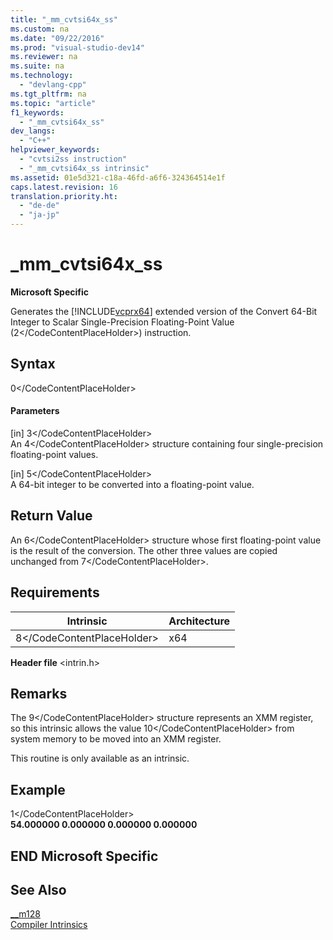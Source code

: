 ```yaml
---
title: "_mm_cvtsi64x_ss"
ms.custom: na
ms.date: "09/22/2016"
ms.prod: "visual-studio-dev14"
ms.reviewer: na
ms.suite: na
ms.technology: 
  - "devlang-cpp"
ms.tgt_pltfrm: na
ms.topic: "article"
f1_keywords: 
  - "_mm_cvtsi64x_ss"
dev_langs: 
  - "C++"
helpviewer_keywords: 
  - "cvtsi2ss instruction"
  - "_mm_cvtsi64x_ss intrinsic"
ms.assetid: 01e5d321-c18a-46fd-a6f6-324364514e1f
caps.latest.revision: 16
translation.priority.ht: 
  - "de-de"
  - "ja-jp"
---
```

# _mm_cvtsi64x_ss
**Microsoft Specific**  
  
 Generates the [!INCLUDE[vcprx64](../vs140/includes/vcprx64_md.md)] extended version of the Convert 64-Bit Integer to Scalar Single-Precision Floating-Point Value (<CodeContentPlaceHolder>2\</CodeContentPlaceHolder>) instruction.  
  
## Syntax  
  
<CodeContentPlaceHolder>0\</CodeContentPlaceHolder>  
#### Parameters  
 [in] <CodeContentPlaceHolder>3\</CodeContentPlaceHolder>  
 An <CodeContentPlaceHolder>4\</CodeContentPlaceHolder> structure containing four single-precision floating-point values.  
  
 [in] <CodeContentPlaceHolder>5\</CodeContentPlaceHolder>  
 A 64-bit integer to be converted into a floating-point value.  
  
## Return Value  
 An <CodeContentPlaceHolder>6\</CodeContentPlaceHolder> structure whose first floating-point value is the result of the conversion. The other three values are copied unchanged from <CodeContentPlaceHolder>7\</CodeContentPlaceHolder>.  
  
## Requirements  
  
|Intrinsic|Architecture|  
|---------------|------------------|  
|<CodeContentPlaceHolder>8\</CodeContentPlaceHolder>|x64|  
  
 **Header file** \<intrin.h>  
  
## Remarks  
 The <CodeContentPlaceHolder>9\</CodeContentPlaceHolder> structure represents an XMM register, so this intrinsic allows the value <CodeContentPlaceHolder>10\</CodeContentPlaceHolder> from system memory to be moved into an XMM register.  
  
 This routine is only available as an intrinsic.  
  
## Example  
  
<CodeContentPlaceHolder>1\</CodeContentPlaceHolder>  
 **54.000000 0.000000 0.000000 0.000000**   
## END Microsoft Specific  
  
## See Also  
 [__m128](../vs140/__m128.md)   
 [Compiler Intrinsics](../vs140/compiler-intrinsics.md)